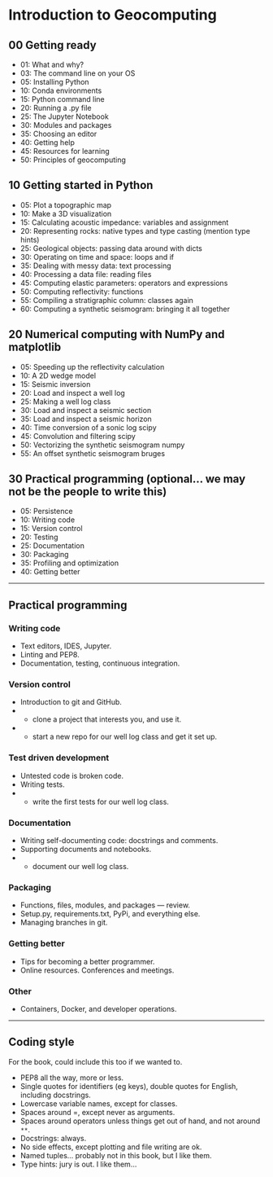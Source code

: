 # Introduction to Geocomputing

## 00 Getting ready
- 01: What and why?
- 03: The command line on your OS
- 05: Installing Python
- 10: Conda environments
- 15: Python command line
- 20: Running a .py file
- 25: The Jupyter Notebook
- 30: Modules and packages
- 35: Choosing an editor
- 40: Getting help
- 45: Resources for learning
- 50: Principles of geocomputing

## 10 Getting started in Python
- 05: Plot a topographic map
- 10: Make a 3D visualization
- 15: Calculating acoustic impedance: variables and assignment
- 20: Representing rocks: native types and type casting (mention type hints)
- 25: Geological objects: passing data around with dicts
- 30: Operating on time and space: loops and if
- 35: Dealing with messy data: text processing
- 40: Processing a data file: reading files
- 45: Computing elastic parameters: operators and expressions
- 50: Computing reflectivity: functions
- 55: Compiling a stratigraphic column: classes again
- 60: Computing a synthetic seismogram: bringing it all together

## 20 Numerical computing with NumPy and matplotlib
- 05: Speeding up the reflectivity calculation
- 10: A 2D wedge model
- 15: Seismic inversion
- 20: Load and inspect a well log
- 25: Making a well log class
- 30: Load and inspect a seismic section
- 35: Load and inspect a seismic horizon
- 40: Time conversion of a sonic log                                  scipy
- 45: Convolution and filtering                                       scipy
- 50: Vectorizing the synthetic seismogram                            numpy
- 55: An offset synthetic seismogram                                  bruges

## 30 Practical programming (optional... we may not be the people to write this)
- 05: Persistence
- 10: Writing code
- 15: Version control
- 20: Testing
- 25: Documentation
- 30: Packaging
- 35: Profiling and optimization
- 40: Getting better


--- 

## Practical programming

### Writing code
- Text editors, IDES, Jupyter.
- Linting and PEP8.
- Documentation, testing, continuous integration.

### Version control
- Introduction to git and GitHub.
- - clone a project that interests you, and use it.
- - start a new repo for our well log class and get it set up.

### Test driven development
- Untested code is broken code.
- Writing tests.
- - write the first tests for our well log class.

### Documentation
- Writing self-documenting code: docstrings and comments.
- Supporting documents and notebooks.
- - document our well log class.

### Packaging
- Functions, files, modules, and packages — review.
- Setup.py, requirements.txt, PyPi, and everything else.
- Managing branches in git.

### Getting better
- Tips for becoming a better programmer.
- Online resources. Conferences and meetings.

### Other
- Containers, Docker, and developer operations.


---

## Coding style

For the book, could include this too if we wanted to.

- PEP8 all the way, more or less.
- Single quotes for identifiers (eg keys), double quotes for English, including docstrings.
- Lowercase variable names, except for classes.
- Spaces around =, except never as arguments.
- Spaces around operators unless things get out of hand, and not around `**`.
- Docstrings: always.
- No side effects, except plotting and file writing are ok.
- Named tuples... probably not in this book, but I like them.
- Type hints: jury is out. I like them...
